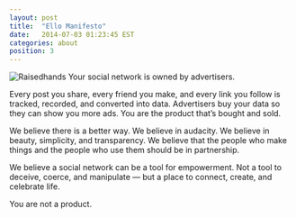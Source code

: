 ```yaml
---
layout: post
title:  "Ello Manifesto"
date:   2014-07-03 01:23:45 EST
categories: about
position: 3
---
```

![Raisedhands](http://i.imgur.com/E6fjRFy.png)
Your social network is owned by advertisers.

Every post you share, every friend you make, and every link you follow is tracked, recorded, and converted into data. Advertisers buy your data so they can show you more ads. You are the product that’s bought and sold.

We believe there is a better way. We believe in audacity. We believe in beauty, simplicity, and transparency. We believe that the people who make things and the people who use them should be in partnership.

We believe a social network can be a tool for empowerment. Not a tool to deceive, coerce, and manipulate — but a place to connect, create, and celebrate life.

You are not a product.
